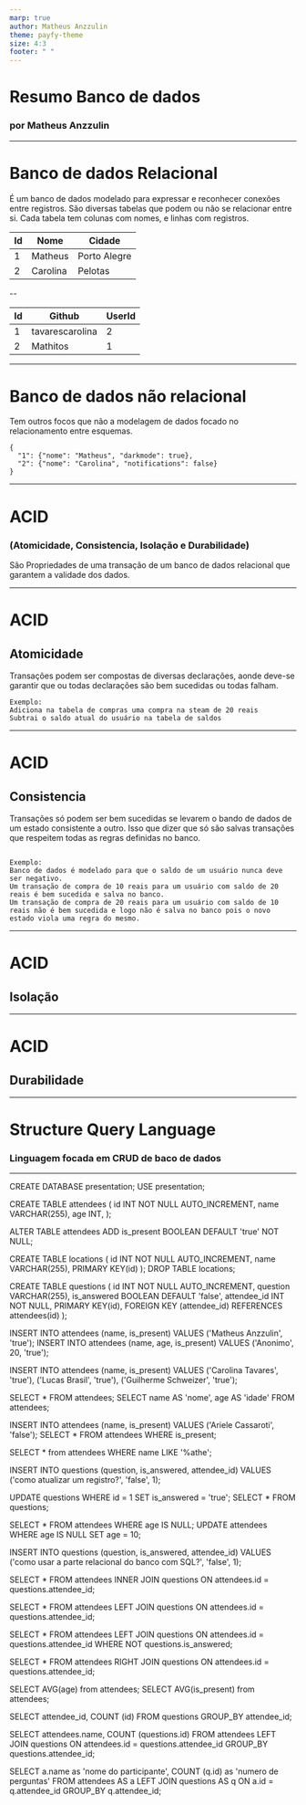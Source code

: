 ```yaml
---
marp: true
author: Matheus Anzzulin
theme: payfy-theme
size: 4:3
footer: " "
---
```

<!-- _class: lead -->
# Resumo Banco de dados
### por Matheus Anzzulin
---

# Banco de dados Relacional
É um banco de dados modelado para expressar e reconhecer conexões entre registros.
São diversas tabelas que podem ou não se relacionar entre si.
Cada tabela tem colunas com nomes, e linhas com registros.

| Id | Nome | Cidade |
| ---| --- | ---|
| 1 | Matheus | Porto Alegre|
| 2 | Carolina | Pelotas |

--

| Id | Github | UserId |
| ---| --- | ---|
| 1 | tavarescarolina | 2|
| 2 | Mathitos | 1|

---

# Banco de dados não relacional

Tem outros focos que não a modelagem de dados focado no relacionamento entre esquemas.
```
{
  "1": {"nome": "Matheus", "darkmode": true},
  "2": {"nome": "Carolina", "notifications": false}
}
```

---
# ACID
### **(Atomicidade, Consistencia, Isolação e Durabilidade)**
São Propriedades de uma transação de um banco de dados relacional que garantem a validade dos dados.

---
# ACID
## Atomicidade
Transações podem ser compostas de diversas declarações, aonde deve-se garantir que ou todas declarações são bem sucedidas ou todas falham.
```
Exemplo:
Adiciona na tabela de compras uma compra na steam de 20 reais
Subtrai o saldo atual do usuário na tabela de saldos
```
---
# ACID
## Consistencia
Transações só podem ser bem sucedidas se levarem o bando de dados de um estado consistente a outro. Isso que dizer que só são salvas transações que respeitem todas as regras definidas no banco.

<code>
Exemplo:
Banco de dados é modelado para que o saldo de um usuário nunca deve ser negativo.
Um transação de compra de 10 reais para um usuário com saldo de 20 reais é bem sucedida e salva no banco.
Um transação de compra de 20 reais para um usuário com saldo de 10 reais não é bem sucedida e logo não é salva no banco pois o novo estado viola uma regra do mesmo.
</code>

---
# ACID
## Isolação
---
# ACID
## Durabilidade

---

# Structure Query Language

### Linguagem focada em CRUD de baco de dados

---

CREATE DATABASE presentation;
USE presentation;

CREATE TABLE attendees (
  id INT NOT NULL AUTO_INCREMENT,
  name VARCHAR(255),
  age INT,
);

ALTER TABLE attendees ADD is_present BOOLEAN DEFAULT 'true' NOT NULL;

CREATE TABLE locations (
  id INT NOT NULL AUTO_INCREMENT,
  name VARCHAR(255),
  PRIMARY KEY(id)
);
DROP TABLE locations;

CREATE TABLE questions (
  id INT NOT NULL AUTO_INCREMENT,
  question VARCHAR(255),
  is_answered BOOLEAN DEFAULT 'false',
  attendee_id INT NOT NULL,
  PRIMARY KEY(id),
  FOREIGN KEY (attendee_id) REFERENCES attendees(id)
);

INSERT INTO attendees (name, is_present) VALUES ('Matheus Anzzulin', 'true');
INSERT INTO attendees (name, age, is_present) VALUES ('Anonimo', 20, 'true');

INSERT INTO attendees (name, is_present) VALUES
('Carolina Tavares', 'true'),
('Lucas Brasil', 'true'),
('Guilherme Schweizer', 'true');

SELECT * FROM attendees;
SELECT name AS 'nome', age AS 'idade' FROM attendees;

INSERT INTO attendees (name, is_present) VALUES ('Ariele Cassaroti', 'false');
SELECT * FROM attendees WHERE is_present;

SELECT * from attendees WHERE name LIKE '%athe';

INSERT INTO questions (question, is_answered, attendee_id) VALUES ('como atualizar um registro?', 'false', 1);

UPDATE questions WHERE id = 1 SET is_answered = 'true';
SELECT * FROM questions;

SELECT * FROM attendees WHERE age IS NULL;
UPDATE attendees WHERE age IS NULL SET age = 10;

INSERT INTO questions (question, is_answered, attendee_id) VALUES ('como usar a parte relacional do banco com SQL?', 'false', 1);

SELECT * FROM attendees
INNER JOIN questions ON attendees.id = questions.attendee_id;

SELECT * FROM attendees
LEFT JOIN questions ON attendees.id = questions.attendee_id;

SELECT * FROM attendees
LEFT JOIN questions ON attendees.id = questions.attendee_id
WHERE NOT questions.is_answered;

SELECT * FROM attendees
RIGHT JOIN questions ON attendees.id = questions.attendee_id;

SELECT AVG(age) from attendees;
SELECT AVG(is_present) from attendees;

SELECT attendee_id, COUNT (id) FROM questions GROUP_BY attendee_id;

SELECT attendees.name, COUNT (questions.id) FROM attendees
LEFT JOIN questions ON attendees.id = questions.attendee_id
GROUP_BY questions.attendee_id;

SELECT a.name as 'nome do participante', COUNT (q.id) as 'numero de perguntas' FROM attendees AS a
LEFT JOIN questions AS q ON a.id = q.attendee_id
GROUP_BY q.attendee_id;
